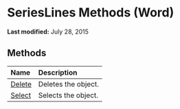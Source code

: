 
# SeriesLines Methods (Word)

 **Last modified:** July 28, 2015


## Methods



|**Name**|**Description**|
|:-----|:-----|
| [Delete](e72eb5fa-4a70-1caa-5697-4d51b0a44537.md)|Deletes the object.|
| [Select](b7a2e3e8-ea12-c7fa-0777-2ff46e3b87ab.md)|Selects the object.|
